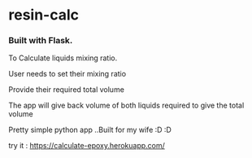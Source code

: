 # resin-calc
### Built with Flask.
To Calculate liquids mixing ratio.

User needs to set their mixing ratio 

Provide their required total volume 

The app will give back volume of both liquids required to give the total volume 

Pretty simple python app ..Built for my wife :D :D 

try it : https://calculate-epoxy.herokuapp.com/ 
